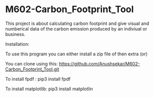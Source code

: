 # M602-Carbon_Footprint_Tool

This project is about calculating carbon footprint and give visual and numberical data of the carbon emission produced by an indiviual or business.


Installation:

To use this program you can either install a zip file of then extra (or)

You can clone using this: https://github.com/Anushsekar/M602-Carbon_Footprint_Tool.git

To install fpdf : 
pip3 install fpdf

To install matplotlib:
pip3 install matplotlin
